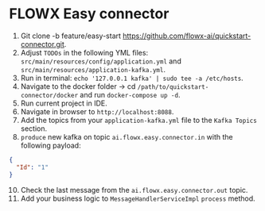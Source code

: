 # FLOWX Easy connector

1. Git clone -b feature/easy-start https://github.com/flowx-ai/quickstart-connector.git.
2. Adjust `TODOs` in the following YML files: `src/main/resources/config/application.yml` and `src/main/resources/application-kafka.yml`.
3. Run in terminal: ```echo '127.0.0.1 kafka' | sudo tee -a /etc/hosts```.
4. Navigate to the docker folder → cd `/path/to/quickstart-connector/docker` and run `docker-compose up -d`.
5. Run current project in IDE.
7. Navigate in browser to `http://localhost:8088`.
8. Add the topics from your `application-kafka.yml` file to the `Kafka Topics` section.
9. `produce` new kafka on topic `ai.flowx.easy.connector.in` with the following payload:
```json
{
  "Id": "1"
}
```
10. Check the last message from the `ai.flowx.easy.connector.out` topic.
11. Add your business logic to `MessageHandlerServiceImpl` `process` method.